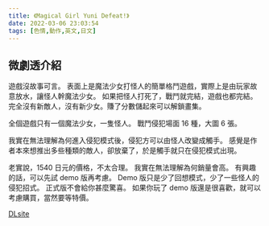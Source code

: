```yaml
---
title: 《Magical Girl Yuni Defeat!》
date: 2022-03-06 23:03:54
tags: [色情,動作,英文,日文]
---
```

## 微劇透介紹

遊戲沒故事可言。
表面上是魔法少女打怪人的簡單格鬥遊戲，實際上是由玩家故意放水，讓怪人幹魔法少女。
如果把怪人打死了，戰鬥就完結，遊戲也都完結。完全沒有新敵人，沒有新少女。賺了分數儲起來可以解鎖畫集。

全個遊戲只有一個魔法少女，一隻怪人。
戰鬥侵犯場面 16 種，大圖 6 張。

我實在無法理解為何進入侵犯模式後，侵犯方可以由怪人改變成觸手。
感覺是作者本來想推出多些種類的敵人，卻放棄了，於是觸手就只在侵犯模式出現。

老實說，1540 日元的價格，不太合理。
我實在無法理解為何銷量會高。
有興趣的話，可以先試 demo 版再考慮。
Demo 版只是少了回想模式，少了一些怪人的侵犯招式。
正式版不會給你甚麼驚喜。
如果你玩了 demo 版還是很喜歡，就可以考慮購買，當然要等特價。

[DLsite](https://www.dlsite.com/maniax/work/=/product_id/RJ304228.html)
